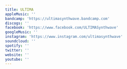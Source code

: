 ```yaml
---
title: ULTIMA
appleMusic: ''
bandcamp: 'https://ultimasynthwave.bandcamp.com'
discogs: ''
facebook: 'https://www.facebook.com/ULTIMASynthwave'
googleMusic: ''
instagram: 'https://www.instagram.com/ultimasynthwave'
soundcloud: ''
spotify: ''
twitter: ''
website: ''
youtube: ''
---
```

